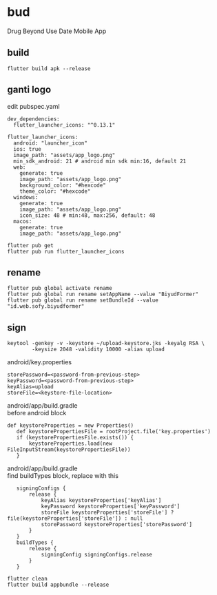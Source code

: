 # bud
Drug Beyond Use Date Mobile App

## build
```
flutter build apk --release  
```

## ganti logo
edit pubspec.yaml  
```
dev_dependencies:
  flutter_launcher_icons: "^0.13.1"

flutter_launcher_icons:
  android: "launcher_icon"
  ios: true
  image_path: "assets/app_logo.png"
  min_sdk_android: 21 # android min sdk min:16, default 21
  web:
    generate: true
    image_path: "assets/app_logo.png"
    background_color: "#hexcode"
    theme_color: "#hexcode"
  windows:
    generate: true
    image_path: "assets/app_logo.png"
    icon_size: 48 # min:48, max:256, default: 48
  macos:
    generate: true
    image_path: "assets/app_logo.png"
```
```
flutter pub get  
flutter pub run flutter_launcher_icons  
```

## rename
```
flutter pub global activate rename  
flutter pub global run rename setAppName --value "BiyudFormer"  
flutter pub global run rename setBundleId --value "id.web.sofy.biyudformer"  
```

## sign 
```
keytool -genkey -v -keystore ~/upload-keystore.jks -keyalg RSA \
        -keysize 2048 -validity 10000 -alias upload
```

android/key.properties  
```
storePassword=<password-from-previous-step>
keyPassword=<password-from-previous-step>
keyAlias=upload
storeFile=<keystore-file-location>
```

android/app/build.gradle  
before android block  
```
def keystoreProperties = new Properties()
   def keystorePropertiesFile = rootProject.file('key.properties')
   if (keystorePropertiesFile.exists()) {
       keystoreProperties.load(new FileInputStream(keystorePropertiesFile))
   }
```

android/app/build.gradle  
find buildTypes block, replace with this  
```
   signingConfigs {
       release {
           keyAlias keystoreProperties['keyAlias']
           keyPassword keystoreProperties['keyPassword']
           storeFile keystoreProperties['storeFile'] ? file(keystoreProperties['storeFile']) : null
           storePassword keystoreProperties['storePassword']
       }
   }
   buildTypes {
       release {
           signingConfig signingConfigs.release
       }
   }

```

```
flutter clean
flutter build appbundle --release
```
